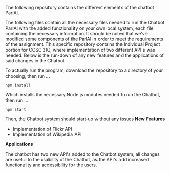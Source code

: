 The following repository contains the different elements of the chatbot ParlAI.

The following files contain all the necessary files needed to run the Chatbot ParlAI with the added functionality on your own local system, each file containing the necessary information. It should be noted that we've modified some components of the ParlAI in order to meet the requirements of the assignment. This specific repository contains the Individual Project portion for COSC 310, where implementation of two different API's was needed. Below is the run-down of any new features and the applications of said changes in the Chatbot.

To actually run the program, download the repository to a directory of your choosing, then run ...

```
npm install
```
Which installs the necessary Node.js modules needed to run the Chatbot, then run ...
```
npm start
```
Then, the Chatbot system should start-up without any issues
**New Features**

- Implementation of Flickr API
- Implementation of Wikipedia API

**Applications**

The chatbot has two new API's added to the Chatbot system, all changes are useful to the usability of the Chatbot, as the API's add increased functionality and accessibility for the users.
